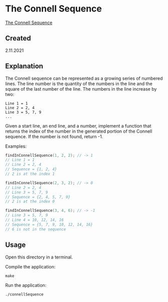 # The Connell Sequence
[The Connell Sequence](https://edabit.com/challenge/FTw5dJAnFtxjwSfuQ)

## Created
2.11.2021

## Explanation
The Connell sequence can be represented as a growing series of numbered lines. The line number is the quantity of the numbers in the line and the square of the last number of the line. The numbers in the line increase by two:

```
Line 1 = 1
Line 2 = 2, 4
Line 3 = 5, 7, 9
...
```

Given a start line, an end line, and a number, implement a function that returns the index of the number in the generated portion of the Connell sequence. If the number is not found, return -1.

Examples:

```c++
findInConnellSequence(1, 2, 2); // -> 1
// Line 1 = 1
// Line 2 = 2, 4
// Sequence = {1, 2, 4}
// 2 is at the index 1

findInConnellSequence(2, 3, 2); // -> 0
// Line 2 = 2, 4
// Line 3 = 5, 7, 9
// Sequence = {2, 4, 5, 7, 9}
// 2 is at the index 0

findInConnellSequence(3, 4, 6); // -> -1
// Line 3 = 5, 7, 9
// Line 4 = 10, 12, 14, 16
// Sequence = {5, 7, 9, 10, 12, 14, 16}
// 6 is not in the sequence
```

## Usage
Open this directory in a terminal.

Compile the application:

```shell
make
```

Run the application:

```shell
./connellSequence
```
